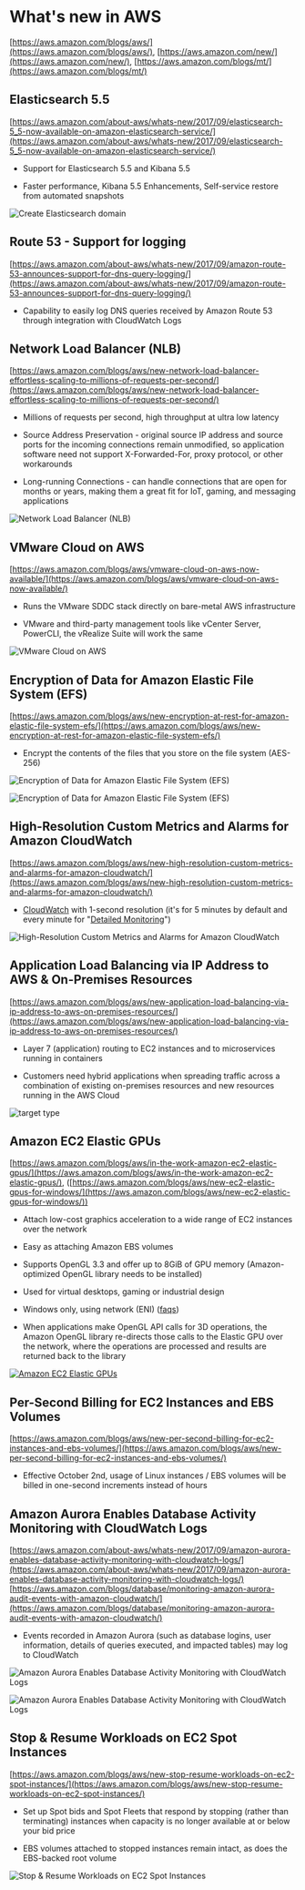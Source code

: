 # What's new in AWS

[https://aws.amazon.com/blogs/aws/](https://aws.amazon.com/blogs/aws/),
[https://aws.amazon.com/new/](https://aws.amazon.com/new/),
[https://aws.amazon.com/blogs/mt/](https://aws.amazon.com/blogs/mt/)

## Elasticsearch 5.5

[https://aws.amazon.com/about-aws/whats-new/2017/09/elasticsearch-5_5-now-available-on-amazon-elasticsearch-service/](https://aws.amazon.com/about-aws/whats-new/2017/09/elasticsearch-5_5-now-available-on-amazon-elasticsearch-service/)

* Support for Elasticsearch 5.5 and Kibana 5.5

* Faster performance, Kibana 5.5 Enhancements, Self-service restore from
  automated snapshots

![Create Elasticsearch domain](https://raw.githubusercontent.com/awsugcz/awsug.cz/master/static/presentations/2017-09-20/img/Create_Elasticsearch_domain.png
"Create Elasticsearch domain")

## Route 53 - Support for logging

[https://aws.amazon.com/about-aws/whats-new/2017/09/amazon-route-53-announces-support-for-dns-query-logging/](https://aws.amazon.com/about-aws/whats-new/2017/09/amazon-route-53-announces-support-for-dns-query-logging/)

* Capability to easily log DNS queries received by Amazon Route 53 through
  integration with CloudWatch Logs

## Network Load Balancer (NLB)

[https://aws.amazon.com/blogs/aws/new-network-load-balancer-effortless-scaling-to-millions-of-requests-per-second/](https://aws.amazon.com/blogs/aws/new-network-load-balancer-effortless-scaling-to-millions-of-requests-per-second/)

* Millions of requests per second, high throughput at ultra low latency

* Source Address Preservation - original source IP address and source ports for
  the incoming connections remain unmodified, so application software need not
  support X-Forwarded-For, proxy protocol, or other workarounds

* Long-running Connections - can handle connections that are open for months
  or years, making them a great fit for IoT, gaming, and messaging applications

![Network Load Balancer (NLB)](https://media.amazonwebservices.com/blog/2017/nlb_choose_type_2.png
"Network Load Balancer (NLB)")

## VMware Cloud on AWS

[https://aws.amazon.com/blogs/aws/vmware-cloud-on-aws-now-available/](https://aws.amazon.com/blogs/aws/vmware-cloud-on-aws-now-available/)

* Runs the VMware SDDC stack directly on bare-metal AWS infrastructure

* VMware and third-party management tools like vCenter Server, PowerCLI,
  the vRealize Suite will work the same

![VMware Cloud on AWS](https://media.amazonwebservices.com/blog/2017/vmware_aws_wide_slide_2.png
"VMware Cloud on AWS")

## Encryption of Data for Amazon Elastic File System (EFS)

[https://aws.amazon.com/blogs/aws/new-encryption-at-rest-for-amazon-elastic-file-system-efs/](https://aws.amazon.com/blogs/aws/new-encryption-at-rest-for-amazon-elastic-file-system-efs/)

* Encrypt the contents of the files that you store on the file system (AES-256)

![Encryption of Data for Amazon Elastic File System (EFS)](https://media.amazonwebservices.com/blog/2017/efs_set_ear_3.png
"Encryption of Data for Amazon Elastic File System (EFS)")

![Encryption of Data for Amazon Elastic File System (EFS)](https://media.amazonwebservices.com/blog/2017/efs_fs_stat_3.png
"Encryption of Data for Amazon Elastic File System (EFS)")

## High-Resolution Custom Metrics and Alarms for Amazon CloudWatch

[https://aws.amazon.com/blogs/aws/new-high-resolution-custom-metrics-and-alarms-for-amazon-cloudwatch/](https://aws.amazon.com/blogs/aws/new-high-resolution-custom-metrics-and-alarms-for-amazon-cloudwatch/)

* [CloudWatch](http://aws.amazon.com/cloudwatch/) with 1-second resolution
  (it's for 5 minutes by default and every minute for "[Detailed Monitoring](https://aws.amazon.com/blogs/aws/amazon-cloudwatch-basic-monitoring-for-ec2-at-no-charge/)")

![High-Resolution Custom Metrics and Alarms for Amazon CloudWatch](https://media.amazonwebservices.com/blog/2017/cwhr_graph_zoom_1.png
"High-Resolution Custom Metrics and Alarms for Amazon CloudWatch")

## Application Load Balancing via IP Address to AWS & On-Premises Resources

[https://aws.amazon.com/blogs/aws/new-application-load-balancing-via-ip-address-to-aws-on-premises-resources/](https://aws.amazon.com/blogs/aws/new-application-load-balancing-via-ip-address-to-aws-on-premises-resources/)

* Layer 7 (application) routing to EC2 instances and to microservices running
  in containers

* Customers need hybrid applications when spreading traffic across a combination
  of existing on-premises resources and new resources running in the AWS Cloud

![target type](https://media.amazonwebservices.com/blog/2017/alb_target_type_2.png
"target type")

## Amazon EC2 Elastic GPUs

[https://aws.amazon.com/blogs/aws/in-the-work-amazon-ec2-elastic-gpus/](https://aws.amazon.com/blogs/aws/in-the-work-amazon-ec2-elastic-gpus/),
([https://aws.amazon.com/blogs/aws/new-ec2-elastic-gpus-for-windows/](https://aws.amazon.com/blogs/aws/new-ec2-elastic-gpus-for-windows/))

* Attach low-cost graphics acceleration to a wide range of EC2 instances over
  the network

* Easy as attaching Amazon EBS volumes

* Supports OpenGL 3.3 and offer up to 8GiB of GPU memory (Amazon-optimized
  OpenGL library needs to be installed)

* Used for virtual desktops, gaming or industrial design

* Windows only, using network (ENI) ([faqs](https://aws.amazon.com/ec2/elastic-gpus/faqs/))

* When applications make OpenGL API calls for 3D operations, the Amazon OpenGL
  library re-directs those calls to the Elastic GPU over the network, where
  the operations are processed and results are returned back to the library

[![Amazon EC2 Elastic GPUs](https://img.youtube.com/vi/9EUkuH-pgfs/0.jpg)](https://www.youtube.com/watch?v=9EUkuH-pgfs)

## Per-Second Billing for EC2 Instances and EBS Volumes

[https://aws.amazon.com/blogs/aws/new-per-second-billing-for-ec2-instances-and-ebs-volumes/](https://aws.amazon.com/blogs/aws/new-per-second-billing-for-ec2-instances-and-ebs-volumes/)

* Effective October 2nd, usage of Linux instances / EBS volumes will be billed
  in one-second increments instead of hours

## Amazon Aurora Enables Database Activity Monitoring with CloudWatch Logs

[https://aws.amazon.com/about-aws/whats-new/2017/09/amazon-aurora-enables-database-activity-monitoring-with-cloudwatch-logs/](https://aws.amazon.com/about-aws/whats-new/2017/09/amazon-aurora-enables-database-activity-monitoring-with-cloudwatch-logs/)
[https://aws.amazon.com/blogs/database/monitoring-amazon-aurora-audit-events-with-amazon-cloudwatch/](https://aws.amazon.com/blogs/database/monitoring-amazon-aurora-audit-events-with-amazon-cloudwatch/)

* Events recorded in Amazon Aurora (such as database logins, user information,
  details of queries executed, and impacted tables) may log to CloudWatch

![Amazon Aurora Enables Database Activity Monitoring with CloudWatch Logs](https://d2908q01vomqb2.cloudfront.net/887309d048beef83ad3eabf2a79a64a389ab1c9f/2017/09/08/Search-Logs.jpg
"Amazon Aurora Enables Database Activity Monitoring with CloudWatch Logs")

![Amazon Aurora Enables Database Activity Monitoring with CloudWatch Logs](https://d2908q01vomqb2.cloudfront.net/887309d048beef83ad3eabf2a79a64a389ab1c9f/2017/09/11/Define-Pattern1.jpg
"Amazon Aurora Enables Database Activity Monitoring with CloudWatch Logs")

## Stop & Resume Workloads on EC2 Spot Instances

[https://aws.amazon.com/blogs/aws/new-stop-resume-workloads-on-ec2-spot-instances/](https://aws.amazon.com/blogs/aws/new-stop-resume-workloads-on-ec2-spot-instances/)

* Set up Spot bids and Spot Fleets that respond by stopping
  (rather than terminating) instances when capacity is no longer available
  at or below your bid price

* EBS volumes attached to stopped instances remain intact, as does the
  EBS-backed root volume

![Stop & Resume Workloads on EC2 Spot Instances](https://media.amazonwebservices.com/blog/2017/spot_set_stop_1.png
"Stop & Resume Workloads on EC2 Spot Instances")
